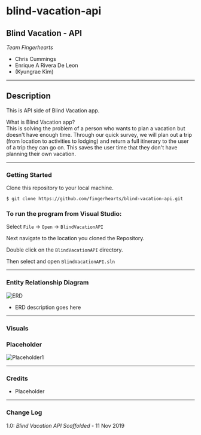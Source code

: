 # blind-vacation-api

## Blind Vacation - API

*Team Fingerhearts*
* Chris Cummings
* Enrique A Rivera De Leon
* (Kyungrae Kim)

----

## Description
This is API side of Blind Vacation app. 

What is Blind Vacation app?  
This is solving the problem of a person who wants to plan a vacation but doesn't have enough time.  Through our quick survey, we will plan out a trip (from location to activities to lodging) and return a full itinerary to the user of a trip they can go on.  This saves the user time that they don't have planning their own vacation.

---

### Getting Started
Clone this repository to your local machine.

```
$ git clone https://github.com/fingerhearts/blind-vacation-api.git
```

### To run the program from Visual Studio:
Select ```File``` -> ```Open``` -> ```BlindVacationAPI```

Next navigate to the location you cloned the Repository.

Double click on the ```BlindVacationAPI``` directory.

Then select and open ```BlindVacationAPI.sln```

---

### Entity Relationship Diagram
![ERD](https://via.placeholder.com/960x720)

* ERD description goes here

---

### Visuals
### Placeholder
![Placeholder1](https://via.placeholder.com/375x812)

---

### Credits
* Placeholder

---

### Change Log
1.0: *Blind Vacation API Scaffolded* - 11 Nov 2019
